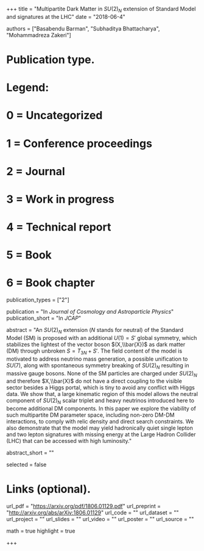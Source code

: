 +++
title = "Multipartite Dark Matter in $SU(2)_N$ extension of Standard Model and signatures at the LHC"
date = "2018-06-4"

authors = ["Basabendu Barman", "Subhaditya Bhattacharya", "Mohammadreza Zakeri"]

# Publication type.
# Legend:
# 0 = Uncategorized
# 1 = Conference proceedings
# 2 = Journal
# 3 = Work in progress
# 4 = Technical report
# 5 = Book
# 6 = Book chapter
publication_types = ["2"]

publication = "In *Journal of Cosmology and Astroparticle Physics*"
publication_short = "In *JCAP*"

abstract = "An $SU(2)_N$ extension ($N$ stands for neutral) of the Standard Model (SM) is proposed with an additional $U(1)=S'$ global symmetry, which stabilizes the lightest of the vector boson $(X,\\bar{X})$ as dark matter (DM) through unbroken $S=T_{3N}+S'$. The field content of the model is motivated to address neutrino mass generation, a possible unification to $SU(7)$, along with spontaneous symmetry breaking of $SU(2)_N$ resulting in massive gauge bosons. None of the SM particles are charged under $SU(2)_N$ and therefore $X,\\bar{X}$ do not have a direct coupling to the visible sector besides a Higgs portal, which is tiny to avoid any conflict with Higgs data. We show that, a large kinematic region of this model allows the neutral component of $SU(2)_N$ scalar triplet and heavy neutrinos introduced here to become additional DM components. In this paper we explore the viability of such multipartite DM parameter space, including non-zero DM-DM interactions, to comply with relic density and direct search constraints. We also demonstrate that the model may yield hadronically quiet single lepton and two lepton signatures with missing energy at the Large Hadron Collider (LHC) that can be accessed with high luminosity."

abstract_short = ""

selected = false

# Links (optional).
url_pdf = "https://arxiv.org/pdf/1806.01129.pdf"
url_preprint = "http://arxiv.org/abs/arXiv:1806.01129"
url_code = ""
url_dataset = ""
url_project = ""
url_slides = ""
url_video = ""
url_poster = ""
url_source = ""

math = true
highlight = true

+++
